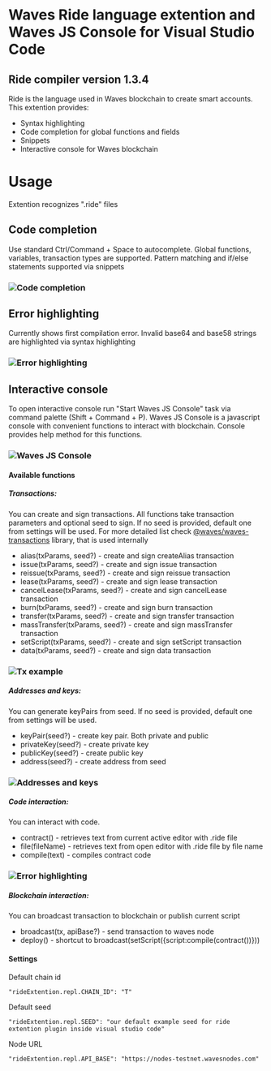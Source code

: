 # Waves Ride language extention and Waves JS Console for Visual Studio Code
## Ride compiler version 1.3.4

Ride is the language used in Waves blockchain to create smart accounts. This extention provides:
* Syntax highlighting
* Code completion for global functions and fields
* Snippets
* Interactive console for Waves blockchain

# Usage

Extention recognizes ".ride" files

## Code completion

Use standard Ctrl/Command + Space to autocomplete. Global functions, variables, transaction types are supported. Pattern
matching and if/else statements supported via snippets
### ![](assets/completion.gif "Code completion")
## Error highlighting

Currently shows first compilation error. Invalid base64 and base58 strings are highlighted via syntax highlighting
### ![](assets/error.gif "Error highlighting")
## Interactive console

To open interactive console run "Start Waves JS Console" task via command palette (Shift + Command + P).
Waves JS Console is a javascript console with convenient functions to interact with blockchain.
Console provides help method for this functions. 
### ![](assets/repl.gif "Waves JS Console")

#### Available functions
##### Transactions:
You can create and sign transactions.  All functions take transaction parameters and optional seed to sign.
If no seed is provided, default one from settings will be used. For more detailed list check [@waves/waves-transactions](https://wavesplatform.github.io/waves-transactions/) library, that is used internally

* alias(txParams, seed?) - create and sign createAlias transaction
* issue(txParams, seed?) - create and sign issue transaction
* reissue(txParams, seed?) - create and sign reissue transaction
* lease(txParams, seed?) - create and sign lease transaction
* cancelLease(txParams, seed?) - create and sign cancelLease transaction
* burn(txParams, seed?) - create and sign burn transaction
* transfer(txParams, seed?) - create and sign transfer transaction
* massTransfer(txParams, seed?) - create and sign massTransfer transaction
* setScript(txParams, seed?) - create and sign setScript transaction
* data(txParams, seed?) - create and sign data transaction
### ![](assets/dataTx.gif "Tx example")

##### Addresses and keys:
You can generate keyPairs from seed. If no seed is provided, default one from settings will be used.
* keyPair(seed?) - create key pair. Both private and public
* privateKey(seed?) - create private key
* publicKey(seed?) - create public key
* address(seed?) - create address from seed
### ![](assets/addresses-keys.gif "Addresses and keys")

##### Code interaction:
You can interact with code.
* contract() - retrieves text from current active editor with .ride file
* file(fileName) - retrieves text from open editor with .ride file by file name
* compile(text) - compiles contract code
### ![](assets/code-interaction.gif "Error highlighting")

##### Blockchain interaction:
You can broadcast transaction to blockchain or publish current script
* broadcast(tx, apiBase?) - send transaction to waves node
* deploy() - shortcut to broadcast(setScript({script:compile(contract())}))

#### Settings
Default chain id
```
"rideExtention.repl.CHAIN_ID": "T"
```
Default seed
```
"rideExtention.repl.SEED": "our default example seed for ride extention plugin inside visual studio code"
```
Node URL
```
"rideExtention.repl.API_BASE": "https://nodes-testnet.wavesnodes.com"
```

